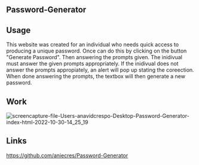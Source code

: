 ## Password-Generator

## Usage

This website was created for an individual who needs quick access to producing a unique password. Once can do this by clicking on the button "Generate Password". Then answering the prompts given. The inidivual must answer the given prompts appropriately. If the inidivual does not answer the prompts appropiately, an alert will pop up stating the coreection. When done answering the prompts, the textbox will then generate a new password. 

## Work

![screencapture-file-Users-anavidcrespo-Desktop-Password-Generator-index-html-2022-10-30-14_25_19](https://user-images.githubusercontent.com/111096788/198895162-06b79db6-e079-4d85-813b-8ca99fb2ac13.png)

## Links

https://github.com/aniecres/Password-Generator


